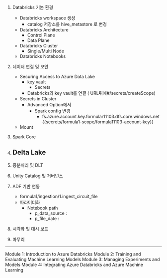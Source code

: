 1. Databricks 기본 환경
    - Databricks workspace 생성
        - catalog 저장소를 hive_metastore 로 변경
    - Databricks Architecture
        - Control Plane
        - Data Plane
    - Databricks Cluster
        - Single/Multi Node
    - Databricks Notebooks

2. 데이터 연결 및 보안
    - Securing Access to Azure Data Lake
        - key vault
            - Secrets
        - Databricks와 key vault를 연결 ( URL뒤에#/secrets/createScope)
    - Secrets in Cluster
        - Advanced Option에서
            - Spark config 변경
                - fs.azure.account.key.formular11103.dfs.core.windows.net {{secrets/formula1-scope/formula11103-account-key}}
    - Mount 
3. Spark Core
4. Delta Lake
    - 
5. 증분처리 및 DLT
6. Unity Catalog 및 거버넌스
7. ADF 기반 연동
    - formula1/ingestion/1.ingest_circuit_file
    - 파라미터화
        - Notebook path
            - p_data_source : 
            - p_file_date : 
8. 시각화 및 대시 보드
9. 마무리

---

Module 1: Introduction to Azure Databricks
Module 2: Training and Evaluating Machine Learning Models
Module 3: Managing Experiments and Models
Module 4: Integrating Azure Databricks and Azure Machine Learning
